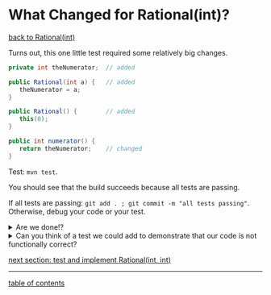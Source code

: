 # What Changed for Rational(int)?
[back to Rational(int)](test_rational_int.md)

Turns out, this one little test required some relatively big changes.

```java
private int theNumerator;  // added

public Rational(int a) {   // added
   theNumerator = a;
}

public Rational() {        // added
   this(0);
}

public int numerator() {
   return theNumerator;    // changed
}
```


Test: `mvn test`.

You should see that the build succeeds because all tests are passing.

If all tests are passing: `git add . ; git commit -m "all tests passing"`. Otherwise, debug your code or your test.

<details>
   <summary>Are we done!?</summary>

No!
</details>

<details>
   <summary>Can you think of a test we could add to demonstrate that our code is not functionally correct?</summary>

We need to test the 2-argument constructor.
</details>

[next section: test and implement Rational(int, int)](test_rational_int_int.md)

<hr>

[table of contents](toc.md)